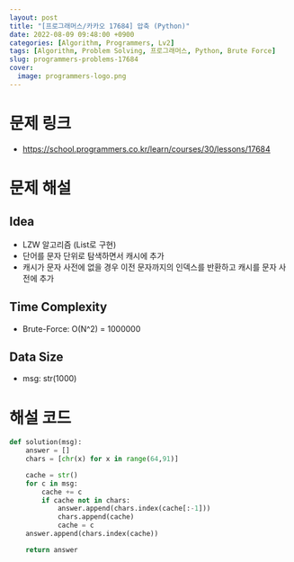 ```yaml
---
layout: post
title: "[프로그래머스/카카오 17684] 압축 (Python)"
date: 2022-08-09 09:48:00 +0900
categories: [Algorithm, Programmers, Lv2]
tags: [Algorithm, Problem Solving, 프로그래머스, Python, Brute Force]
slug: programmers-problems-17684
cover:
  image: programmers-logo.png
---
```


# 문제 링크
- https://school.programmers.co.kr/learn/courses/30/lessons/17684

# 문제 해설

## Idea
- LZW 알고리즘 (List로 구현)
- 단어를 문자 단위로 탐색하면서 캐시에 추가
- 캐시가 문자 사전에 없을 경우 이전 문자까지의 인덱스를 반환하고 캐시를 문자 사전에 추가

## Time Complexity
- Brute-Force: O(N^2) = 1000000

## Data Size
- msg: str(1000)

# 해설 코드

```python
def solution(msg):
    answer = []
    chars = [chr(x) for x in range(64,91)]

    cache = str()
    for c in msg:
        cache += c
        if cache not in chars:
            answer.append(chars.index(cache[:-1]))
            chars.append(cache)
            cache = c
    answer.append(chars.index(cache))

    return answer
```